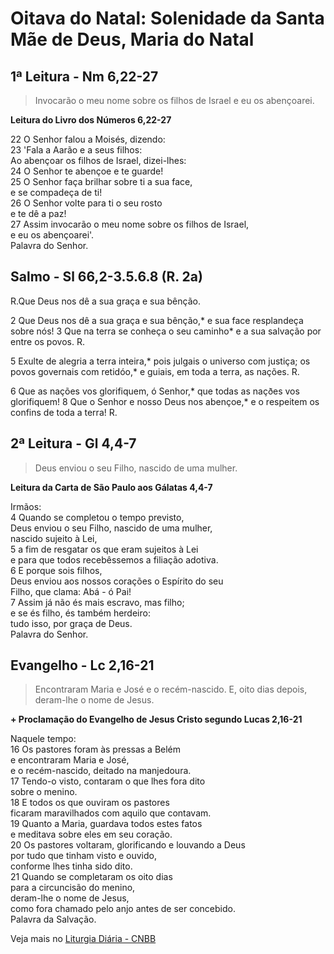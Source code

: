 # Oitava do Natal: Solenidade da Santa Mãe de Deus, Maria do Natal

## 1ª Leitura - Nm 6,22-27

> Invocarão o meu nome sobre os filhos de Israel e eu os abençoarei.

**Leitura do Livro dos Números 6,22-27**

22 O Senhor falou a Moisés, dizendo:    
23 'Fala a Aarão e a seus filhos:   
 Ao abençoar os filhos de Israel, dizei-lhes:    
24 O Senhor te abençoe e te guarde!    
25 O Senhor faça brilhar sobre ti a sua face,   
 e se compadeça de ti!    
26 O Senhor volte para ti o seu rosto   
 e te dê a paz!    
27 Assim invocarão o meu nome sobre os filhos de Israel,   
 e eu os abençoarei'.   
 Palavra do Senhor.

## Salmo - Sl 66,2-3.5.6.8  (R. 2a)

R.Que Deus nos dê a sua graça e sua bênção. 
 
2 Que Deus nos dê a sua graça e sua bênção,* 
 e sua face resplandeça sobre nós! 
3 Que na terra se conheça o seu caminho* 
 e a sua salvação por entre os povos. R. 
 
5 Exulte de alegria a terra inteira,* 
 pois julgais o universo com justiça; 
 os povos governais com retidóo,* 
 e guiais, em toda a terra, as nações. R. 
 
6 Que as nações vos glorifiquem, ó Senhor,* 
 que todas as naçðes vos glorifiquem! 
8 Que o Senhor e nosso Deus nos abençoe,* 
 e o respeitem os confins de toda a terra! R.

## 2ª Leitura - Gl 4,4-7

> Deus enviou o seu Filho, nascido de uma mulher.

**Leitura da Carta de São Paulo aos Gálatas 4,4-7**

Irmãos:    
4 Quando se completou o tempo previsto,   
 Deus enviou o seu Filho, nascido de uma mulher,   
 nascido sujeito à Lei,    
5 a fim de resgatar os que eram sujeitos à Lei   
 e para que todos recebêssemos a filiação adotiva.    
6 E porque sois filhos,   
 Deus enviou aos nossos corações o Espírito do seu   
 Filho, que clama: Abá - ó Pai!    
7 Assim já não és mais escravo, mas filho;   
 e se és filho, és também herdeiro:   
 tudo isso, por graça de Deus.   
 Palavra do Senhor.

## Evangelho - Lc 2,16-21

> Encontraram Maria e José e o recém-nascido. E, oito dias depois, deram-lhe o nome de Jesus.

**+ Proclamação do Evangelho de Jesus Cristo segundo Lucas 2,16-21**

Naquele tempo:    
16 Os pastores foram às pressas a Belém   
 e encontraram Maria e José,   
 e o recém-nascido, deitado na manjedoura.    
17 Tendo-o visto, contaram o que lhes fora dito    
 sobre o menino.    
18 E todos os que ouviram os pastores   
 ficaram maravilhados com aquilo que contavam.    
19 Quanto a Maria, guardava todos estes fatos   
 e meditava sobre eles em seu coração.    
20 Os pastores voltaram, glorificando e louvando a Deus   
 por tudo que tinham visto e ouvido,   
 conforme lhes tinha sido dito.    
21 Quando se completaram os oito dias   
 para a circuncisão do menino,   
 deram-lhe o nome de Jesus,   
 como fora chamado pelo anjo antes de ser concebido.   
 Palavra da Salvação.

Veja mais no [Liturgia Diária - CNBB](http://liturgiadiaria.cnbb.org.br/app/user/user/UserView.php?ano=2017&mes=1&dia=1)